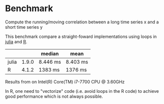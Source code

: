 

# Benchmark

Compute the running/moving correlation between a long
time series x and a short time series y


This benchmark compare a straight-foward implementations
using loops in [julia](test_running_correlation.jl) and [R](test_running_correlation.R).

|        |        |   median  |  mean  |
|--------|--------|-----------|--------|
| julia  | 1.9.0  | 8.446 ms  |  8.403 ms  |
| R      | 4.1.2  | 1383 ms   |  1376 ms |


Results from on Intel(R) Core(TM) i7-7700 CPU @ 3.60GHz

In R, one need to "vectorize" code (i.e. avoid loops in the R code) to achieve good performance which is not always possible.
